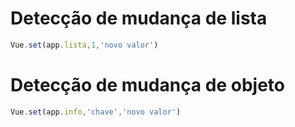 # Detecção de mudança de lista

```js
Vue.set(app.lista,1,'novo valor')
```

# Detecção de mudança de objeto

```js
Vue.set(app.info,'chave','novo valor')
```

